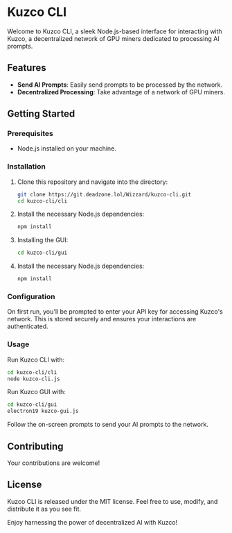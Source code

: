 # Kuzco CLI

Welcome to Kuzco CLI, a sleek Node.js-based interface for interacting with Kuzco, a decentralized network of GPU miners dedicated to processing AI prompts. 


## Features

- **Send AI Prompts**: Easily send prompts to be processed by the network.
- **Decentralized Processing**: Take advantage of a network of GPU miners.

## Getting Started

### Prerequisites

- Node.js installed on your machine.

### Installation

1. Clone this repository and navigate into the directory:
   ```bash
   git clone https://git.deadzone.lol/Wizzard/kuzco-cli.git
   cd kuzco-cli/cli
   ```

2. Install the necessary Node.js dependencies:
   ```bash
   npm install
   ```

3. Installing the GUI:
   ```bash
   cd kuzco-cli/gui
   ```

4. Install the necessary Node.js dependencies:
   ```bash
   npm install
   ```

### Configuration

On first run, you'll be prompted to enter your API key for accessing Kuzco's network. This is stored securely and ensures your interactions are authenticated.

### Usage

Run Kuzco CLI with:
```bash
cd kuzco-cli/cli
node kuzco-cli.js
```

Run Kuzco GUI with:
```bash
cd kuzco-cli/gui
electron19 kuzco-gui.js
```

Follow the on-screen prompts to send your AI prompts to the network.

## Contributing

Your contributions are welcome!

## License

Kuzco CLI is released under the MIT license. Feel free to use, modify, and distribute it as you see fit.

Enjoy harnessing the power of decentralized AI with Kuzco!